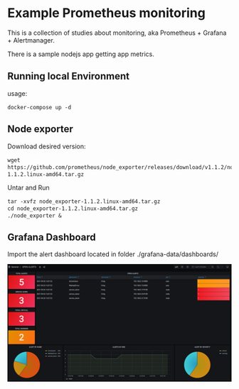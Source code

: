 # Example Prometheus monitoring

This is a collection of studies about monitoring, aka Prometheus + Grafana + Alertmanager.

There is a sample nodejs app getting app  metrics.

## Running local Environment

usage:

```
docker-compose up -d
```

## Node exporter

Download desired version:

```
wget https://github.com/prometheus/node_exporter/releases/download/v1.1.2/node_exporter-1.1.2.linux-amd64.tar.gz
```

Untar and Run

```
tar -xvfz node_exporter-1.1.2.linux-amd64.tar.gz
cd node_exporter-1.1.2.linux-amd64.tar.gz
./node_exporter &
```

## Grafana Dashboard

Import the alert dashboard located in folder ./grafana-data/dashboards/

![dashboard](alerts-dashboard.png)
